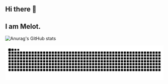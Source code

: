 ## Hi there 👋
## I am Melot.
![Anurag's GitHub stats](https://github-readme-stats.vercel.app/api?username=hhhJB)

![暗色](https://raw.githubusercontent.com/hhhJB/hhhJB/output/github-contribution-grid-snake-dark.svg)

<!--
**hhhJB/hhhJB** is a ✨ _special_ ✨ repository because its `README.md` (this file) appears on your GitHub profile.

Here are some ideas to get you started:

- 🔭 I’m currently working on ...
- 🌱 I’m currently learning ...
- 👯 I’m looking to collaborate on ...
- 🤔 I’m looking for help with ...
- 💬 Ask me about ...
- 📫 How to reach me: ...
- 😄 Pronouns: ...
- ⚡ Fun fact: ...
-->
